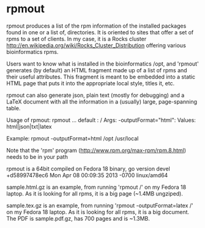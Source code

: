 rpmout
======

rpmout produces a list of the rpm information of the installed packages found in one or a list of, directories. It is oriented to sites that offer a set of rpms to a set of clients.
In my case, it is a Rocks cluster http://en.wikipedia.org/wiki/Rocks_Cluster_Distribution offering various bioinformatics rpms.

Users want to know what is installed in the bioinformatics /opt, and 'rpmout' generates (by default) an HTML fragment made up of a list of rpms and their useful attributes.
This fragment is meant to be embedded into a static HTML page that puts it into the appropriate local style, titles it, etc.

rpmout can also generate json, plain text (mostly for debugging) and a LaTeX document with all the information in a (usually) large, page-spanning table.

Usage of rpmout:
	 rpmout <args> <rootDir0>...<rootDirN>
	 default <rootDir>: /
Args:
  -outputFormat="html": Values: html|json|txt|latex

Example:  rpmout -outputFormat=html /opt /usr/local

Note that the 'rpm' program (http://www.rpm.org/max-rpm/rpm.8.html) needs to be in your path

rpmout is a 64bit compiled on Fedora 18 binary, go version devel +d58997478ec6 Mon Apr 08 00:09:35 2013 -0700 linux/amd64

sample.html.gz is an example, from running 'rpmout /' on my Fedora 18 laptop. As it is looking for all rpms, it is a big page (~1.4MB ungziped).

sample.tex.gz is an example, from running 'rpmout -outputFormat=latex /' on my Fedora 18 laptop. As it is looking for all rpms, it is a big document. The PDF is sample.pdf.gz, has 700 pages and is  ~1.3MB.